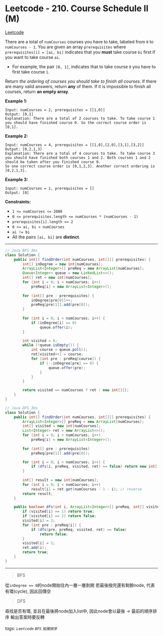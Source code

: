 # Leetcode - 210. Course Schedule II (M)

[Leetcode](https://leetcode.com/problems/course-schedule-ii/description/)

There are a total of `numCourses` courses you have to take, labeled from `0` to `numCourses - 1`. You are given an array `prerequisites` where `prerequisites[i] = [ai, bi]` indicates that you **must** take course `bi` first if you want to take course `ai`.

-   For example, the pair `[0, 1]`, indicates that to take course `0` you have to first take course `1`.

Return _the ordering of courses you should take to finish all courses_. If there are many valid answers, return **any** of them. If it is impossible to finish all courses, return **an empty array**.

**Example 1:**
```
Input: numCourses = 2, prerequisites = [[1,0]]
Output: [0,1]
Explanation: There are a total of 2 courses to take. To take course 1 you should have finished course 0. So the correct course order is [0,1].
```
**Example 2:**
```
Input: numCourses = 4, prerequisites = [[1,0],[2,0],[3,1],[3,2]]
Output: [0,2,1,3]
Explanation: There are a total of 4 courses to take. To take course 3 you should have finished both courses 1 and 2. Both courses 1 and 2 should be taken after you finished course 0.
So one correct course order is [0,1,2,3]. Another correct ordering is [0,2,1,3].
```
**Example 3:**
```
Input: numCourses = 1, prerequisites = []
Output: [0]
```
**Constraints:**

-   `1 <= numCourses <= 2000`
-   `0 <= prerequisites.length <= numCourses * (numCourses - 1)`
-   `prerequisites[i].length == 2`
-   `0 <= ai, bi < numCourses`
-   `ai != bi`
-   All the pairs `[ai, bi]` are **distinct**.

---
```java
// Java BFS 3ms
class Solution {
    public int[] findOrder(int numCourses, int[][] prerequisites) {
        int[] inDegree = new int[numCourses];
        ArrayList<Integer>[] preReq = new ArrayList[numCourses];
        Queue<Integer> queue = new LinkedList<>();
        int[] ret = new int[numCourses];
        for (int i = 0; i < numCourses; i++)
            preReq[i] = new ArrayList<Integer>();
        
        for (int[] pre : prerequisites) {
            inDegree[pre[0]]++;
            preReq[pre[1]].add(pre[0]);
        }
        
        for (int i = 0; i < numCourses; i++) {
            if (inDegree[i] == 0)
                queue.offer(i);
        }

        int visited = 0;
        while (!queue.isEmpty()) {
            int course = queue.poll();
            ret[visited++] = course;
            for (int pre : preReq[course]) {
                if (--inDegree[pre] == 0) {
                    queue.offer(pre);
                }
            }
        }

        return visited == numCourses ? ret : new int[]{}; 
    }
}
```

```java
// Java DFS 3ms
class Solution {
    public int[] findOrder(int numCourses, int[][] prerequisites) {
        ArrayList<Integer>[] preReq = new ArrayList[numCourses];
        int[] visited = new int[numCourses];
        List<Integer> ret = new ArrayList<>();
        for (int i = 0; i < numCourses; i++)
            preReq[i] = new ArrayList<Integer>();
        
        for (int[] pre : prerequisites)
            preReq[pre[1]].add(pre[0]);

        for (int i = 0; i < numCourses; i++) {
            if (dfs(i, preReq, visited, ret) == false) return new int[]{};
        }
        
        int[] result = new int[numCourses];
        for (int i = 0; i < numCourses; i++)
            result[i] = ret.get(numCourses - 1 - i); // reverse
        return result;
    }

    public boolean dfs(int i, ArrayList<Integer>[] preReq, int[] visited, List<Integer> ret) {
        if (visited[i] == 1) return true;
        if (visited[i] == 2) return false;
        visited[i] = 2;
        for (int pre : preReq[i]) {
            if (dfs(pre, preReq, visited, ret) == false) 
                return false;
        }
        visited[i] = 1;
        ret.add(i);
        return true;
    }
}
```


---
> BFS

從`inDegree == 0`的node開始往內一層一層剝開
若最後撥完還有剩餘node, 代表有環(cycle), 因此回傳空

> DFS

尋找是否有環, 並且在最後將node加入list中,
因此node會以最後 -> 最前的順序排序
輸出答案時要反轉

###### tags: `Leetcode` `BFS` `拓撲排序`
